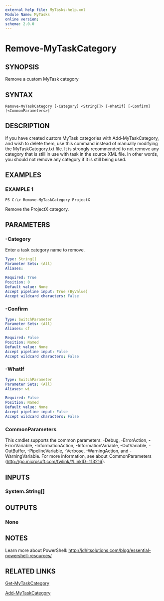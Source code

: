 ```yaml
---
external help file: MyTasks-help.xml
Module Name: MyTasks
online version:
schema: 2.0.0
---
```


# Remove-MyTaskCategory

## SYNOPSIS
Remove a custom MyTask category

## SYNTAX

```
Remove-MyTaskCategory [-Category] <String[]> [-WhatIf] [-Confirm] [<CommonParameters>]
```

## DESCRIPTION
If you have created custom MyTask categories with Add-MyTaskCategory, and wish to delete them, use this command instead of manually modifying the MyTaskCategory.txt file. It is strongly recommended to not remove any category that is still in use with task in the source XML file. In other words, you should not remove any category if it is still being used.

## EXAMPLES

### EXAMPLE 1
```
PS C:\> Remove-MyTaskCategory ProjectX
```

Remove the ProjectX category.

## PARAMETERS

### -Category
Enter a task category name to remove.

```yaml
Type: String[]
Parameter Sets: (All)
Aliases:

Required: True
Position: 0
Default value: None
Accept pipeline input: True (ByValue)
Accept wildcard characters: False
```

### -Confirm
```yaml
Type: SwitchParameter
Parameter Sets: (All)
Aliases: cf

Required: False
Position: Named
Default value: None
Accept pipeline input: False
Accept wildcard characters: False
```

### -WhatIf
```yaml
Type: SwitchParameter
Parameter Sets: (All)
Aliases: wi

Required: False
Position: Named
Default value: None
Accept pipeline input: False
Accept wildcard characters: False
```

### CommonParameters
This cmdlet supports the common parameters: -Debug, -ErrorAction, -ErrorVariable, -InformationAction, -InformationVariable, -OutVariable, -OutBuffer, -PipelineVariable, -Verbose, -WarningAction, and -WarningVariable. For more information, see about_CommonParameters (http://go.microsoft.com/fwlink/?LinkID=113216).

## INPUTS

### System.String[]

## OUTPUTS

### None

## NOTES
Learn more about PowerShell:
http://jdhitsolutions.com/blog/essential-powershell-resources/

## RELATED LINKS

[Get-MyTaskCategory]()

[Add-MyTaskCategory]()
